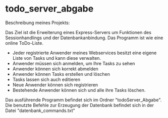 # todo_server_abgabe
Beschreibung meines Projekts:

Das Ziel ist die Erweiterung eines Express-Servers um Funktionen des Sessionhandlings und der Datenbankanbindung.
Das Programm ist wie eine online ToDo-Liste. 
  - Jeder registrierte Anwender meines Webservices besitzt eine eigene Liste von Tasks und kann diese verwalten.
  - Anwender müssen sich anmelden, um Ihre Tasks zu sehen
  - Anwender können sich korrekt abmelden
  - Anwender können Tasks erstellen und löschen
  - Tasks lassen sich auch editieren
  - Neue Anwender können sich registrieren
  - Bestehende Anwender können sich und alle ihre Tasks löschen.

Das ausführende Programm befindet sich im Ordner "todoServer_Abgabe".
Die benutzte Befehle zur Erzeugung der Datenbank befindet sich in der Datei "datenbank_commands.txt"
